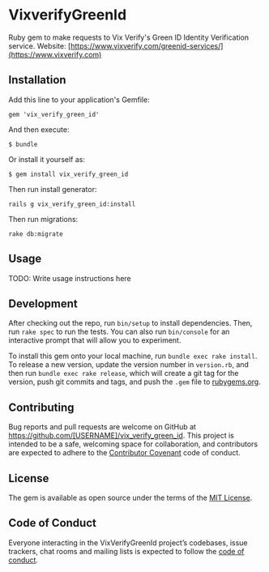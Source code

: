 # VixverifyGreenId

Ruby gem to make requests to Vix Verify's Green ID Identity Verification service. Website: [https://www.vixverify.com/greenid-services/](https://www.vixverify.com)


## Installation

Add this line to your application's Gemfile:

    gem 'vix_verify_green_id'

And then execute:

    $ bundle

Or install it yourself as:

    $ gem install vix_verify_green_id

Then run install generator:

	rails g vix_verify_green_id:install

Then run migrations:

    rake db:migrate


## Usage

TODO: Write usage instructions here

## Development

After checking out the repo, run `bin/setup` to install dependencies. Then, run `rake spec` to run the tests. You can also run `bin/console` for an interactive prompt that will allow you to experiment.

To install this gem onto your local machine, run `bundle exec rake install`. To release a new version, update the version number in `version.rb`, and then run `bundle exec rake release`, which will create a git tag for the version, push git commits and tags, and push the `.gem` file to [rubygems.org](https://rubygems.org).

## Contributing

Bug reports and pull requests are welcome on GitHub at https://github.com/[USERNAME]/vix_verify_green_id. This project is intended to be a safe, welcoming space for collaboration, and contributors are expected to adhere to the [Contributor Covenant](http://contributor-covenant.org) code of conduct.

## License

The gem is available as open source under the terms of the [MIT License](https://opensource.org/licenses/MIT).

## Code of Conduct

Everyone interacting in the VixVerifyGreenId project’s codebases, issue trackers, chat rooms and mailing lists is expected to follow the [code of conduct](https://github.com/[USERNAME]/vix_verify_green_id/blob/master/CODE_OF_CONDUCT.md).
